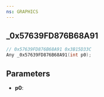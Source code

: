 ```yaml
---
ns: GRAPHICS
---
```

## _0x57639FD876B68A91

```c
// 0x57639FD876B68A91 0x3B15D33C
Any _0x57639FD876B68A91(int p0);
```

## Parameters
* **p0**:
